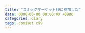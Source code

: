 ```yaml
---
title: "コミックマーケット99に参加した"
date: 0000-00-00 00:00:00 +0900
categories: diary
tags: comiket c99
---
```

